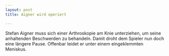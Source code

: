```yaml
---
layout: post
title: Aigner wird operiert

---
```


Stefan Aigner muss sich einer Arthroskopie am Knie unterziehen, um seine anhaltenden Beschwerden zu behandeln. Damit droht dem Spieler nun doch eine längere Pause. Offenbar leidet er unter einem eingeklemmten Meniskus.


